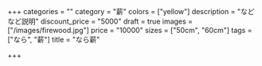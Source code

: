 +++
categories = ""
category = "薪"
colors = ["yellow"]
description = "などなど説明"
discount_price = "5000"
draft = true
images = ["/images/firewood.jpg"]
price = "10000"
sizes = ["50cm", "60cm"]
tags = ["なら", "薪"]
title = "なら薪"

+++
